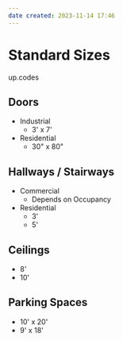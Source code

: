 ```yaml
---
date created: 2023-11-14 17:46
---
```


# Standard Sizes

up.codes

## Doors

- Industrial
  - 3' x 7'
- Residential
  - 30" x 80"

## Hallways / Stairways

- Commercial
	- Depends on Occupancy
- Residential
	- 3'
	- 5'

## Ceilings

- 8'
- 10'

## Parking Spaces

- 10' x 20'
- 9' x 18'
